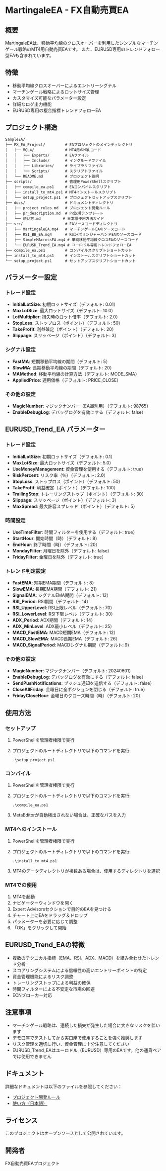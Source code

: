 # MartingaleEA - FX自動売買EA

## 概要

MartingaleEAは、移動平均線のクロスオーバーを利用したシンプルなマーチンゲール戦略のMT4用自動売買EAです。
また、EURUSD専用のトレンドフォロー型EAも含まれています。

## 特徴

- 移動平均線クロスオーバーによるエントリーシグナル
- マーチンゲール戦略によるロットサイズ管理
- カスタマイズ可能なパラメーター設定
- 詳細なログ出力機能
- EURUSD専用の複合指標トレンドフォローEA

## プロジェクト構造

```
SampleEA/
├── FX_EA_Project/         # EAプロジェクトのメインディレクトリ
│   ├── MQL4/              # MT4用のMQLコード
│   │   ├── Experts/       # EAファイル
│   │   ├── Include/       # インクルードファイル
│   │   ├── Libraries/     # ライブラリファイル
│   │   └── Scripts/       # スクリプトファイル
│   └── README.md          # プロジェクト説明
├── scripts/               # 管理用PowerShellスクリプト
│   ├── compile_ea.ps1     # EAコンパイルスクリプト
│   ├── install_to_mt4.ps1 # MT4インストールスクリプト
│   └── setup_project.ps1  # プロジェクトセットアップスクリプト
├── docs/                  # ドキュメントディレクトリ
│   ├── project_rules.md   # プロジェクト開発ルール
│   ├── pr_description.md  # PR説明テンプレート
│   └── 使い方.md          # 日本語使用方法ガイド
├── src/                   # EAソースコードディレクトリ
│   ├── MartingaleEA.mq4   # マーチンゲールEAのソースコード
│   ├── RSI_BB_EA.mq4      # RSI+ボリンジャーバンドEAのソースコード
│   ├── SimpleMAcrossEA.mq4 # 単純移動平均線クロスEAのソースコード
│   └── EURUSD_Trend_EA.mq4 # ユーロドル専用トレンドフォローEA
├── compile_ea.ps1         # コンパイルスクリプトショートカット
├── install_to_mt4.ps1     # インストールスクリプトショートカット
└── setup_project.ps1      # セットアップスクリプトショートカット
```

## パラメーター設定

### トレード設定

- **InitialLotSize**: 初期ロットサイズ（デフォルト: 0.01）
- **MaxLotSize**: 最大ロットサイズ（デフォルト: 10.0）
- **LotMultiplier**: 損失時のロット倍率（デフォルト: 2.0）
- **StopLoss**: ストップロス（ポイント）（デフォルト: 50）
- **TakeProfit**: 利益確定（ポイント）（デフォルト: 20）
- **Slippage**: スリッページ（ポイント）（デフォルト: 3）

### シグナル設定

- **FastMA**: 短期移動平均線の期間（デフォルト: 5）
- **SlowMA**: 長期移動平均線の期間（デフォルト: 20）
- **MAMethod**: 移動平均線の計算方法（デフォルト: MODE_SMA）
- **AppliedPrice**: 適用価格（デフォルト: PRICE_CLOSE）

### その他の設定

- **MagicNumber**: マジックナンバー（EA識別用）（デフォルト: 98765）
- **EnableDebugLog**: デバッグログを有効にする（デフォルト: false）

## EURUSD_Trend_EA パラメーター

### トレード設定

- **InitialLotSize**: 初期ロットサイズ（デフォルト: 0.1）
- **MaxLotSize**: 最大ロットサイズ（デフォルト: 5.0）
- **UseMoneyManagement**: 資金管理を使用する（デフォルト: true）
- **RiskPercent**: リスク率（％）（デフォルト: 2.0）
- **StopLoss**: ストップロス（ポイント）（デフォルト: 50）
- **TakeProfit**: 利益確定（ポイント）（デフォルト: 100）
- **TrailingStop**: トレーリングストップ（ポイント）（デフォルト: 30）
- **Slippage**: スリッページ（ポイント）（デフォルト: 3）
- **MaxSpread**: 最大許容スプレッド（ポイント）（デフォルト: 5）

### 時間設定

- **UseTimeFilter**: 時間フィルターを使用する（デフォルト: true）
- **StartHour**: 開始時間（時）（デフォルト: 8）
- **EndHour**: 終了時間（時）（デフォルト: 20）
- **MondayFilter**: 月曜日を除外（デフォルト: false）
- **FridayFilter**: 金曜日を除外（デフォルト: true）

### トレンド判定設定

- **FastEMA**: 短期EMA期間（デフォルト: 8）
- **SlowEMA**: 長期EMA期間（デフォルト: 21）
- **SignalEMA**: シグナルEMA期間（デフォルト: 13）
- **RSI_Period**: RSI期間（デフォルト: 14）
- **RSI_UpperLevel**: RSI上限レベル（デフォルト: 70）
- **RSI_LowerLevel**: RSI下限レベル（デフォルト: 30）
- **ADX_Period**: ADX期間（デフォルト: 14）
- **ADX_MinLevel**: ADX最小レベル（デフォルト: 25）
- **MACD_FastEMA**: MACD短期EMA（デフォルト: 12）
- **MACD_SlowEMA**: MACD長期EMA（デフォルト: 26）
- **MACD_SignalPeriod**: MACDシグナル期間（デフォルト: 9）

### その他の設定

- **MagicNumber**: マジックナンバー（デフォルト: 20240601）
- **EnableDebugLog**: デバッグログを有効にする（デフォルト: false）
- **SendPushNotifications**: プッシュ通知を送信する（デフォルト: false）
- **CloseAllFriday**: 金曜日に全ポジションを閉じる（デフォルト: true）
- **FridayCloseHour**: 金曜日のクローズ時間（時）（デフォルト: 20）

## 使用方法

### セットアップ

1. PowerShellを管理者権限で実行
2. プロジェクトのルートディレクトリで以下のコマンドを実行:

   ```
   .\setup_project.ps1
   ```

### コンパイル

1. PowerShellを管理者権限で実行
2. プロジェクトのルートディレクトリで以下のコマンドを実行:

   ```
   .\compile_ea.ps1
   ```

3. MetaEditorが自動検出されない場合は、正確なパスを入力

### MT4へのインストール

1. PowerShellを管理者権限で実行
2. プロジェクトのルートディレクトリで以下のコマンドを実行:

   ```
   .\install_to_mt4.ps1
   ```

3. MT4のデータディレクトリが複数ある場合は、使用するディレクトリを選択

### MT4での使用

1. MT4を起動
2. ナビゲーターウィンドウを開く
3. Expert Advisorsセクションで目的のEAを見つける
4. チャート上にEAをドラッグ＆ドロップ
5. パラメーターを必要に応じて調整
6. 「OK」をクリックして開始

## EURUSD_Trend_EAの特徴

- 複数のテクニカル指標（EMA、RSI、ADX、MACD）を組み合わせたトレンド分析
- スコアリングシステムによる信頼性の高いエントリーポイントの特定
- 資金管理機能によるリスク調整
- トレーリングストップによる利益の確保
- 時間フィルターによる不安定な市場の回避
- ECNブローカー対応

## 注意事項

- マーチンゲール戦略は、連続した損失が発生した場合に大きなリスクを伴います
- デモ口座でテストしてから実口座で使用することを強く推奨します
- リスク管理を適切に行い、資金管理に十分注意してください
- EURUSD_Trend_EAはユーロドル（EURUSD）専用のEAです。他の通貨ペアでは使用できません

## ドキュメント

詳細なドキュメントは以下のファイルを参照してください：

- [プロジェクト開発ルール](docs/project_rules.md)
- [使い方（日本語）](docs/使い方.md)

## ライセンス

このプロジェクトはオープンソースとして公開されています。

## 開発者

FX自動売買EAプロジェクト
